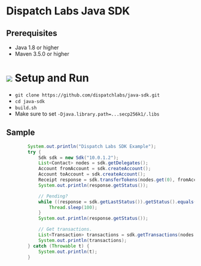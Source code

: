 # Dispatch Labs Java SDK 

## Prerequisites
- Java 1.8 or higher
- Maven 3.5.0 or higher

# ![](https://storage.googleapis.com/material-icons/external-assets/v4/icons/svg/ic_directions_run_black_24px.svg) Setup and Run
- `git clone https://github.com/dispatchlabs/java-sdk.git`<br>
- `cd java-sdk`<br>
- `build.sh`<br>
- Make sure to set `-Djava.library.path=...secp256k1/.libs`

## Sample

~~~java
        System.out.println("Dispatch Labs SDK Example");
        try {
            Sdk sdk = new Sdk("10.0.1.2");
            List<Contact> nodes = sdk.getDelegates();
            Account fromAccount = sdk.createAccount();
            Account toAccount = sdk.createAccount();
            Receipt response = sdk.transferTokens(nodes.get(0), fromAccount, toAccount, 45);
            System.out.println(response.getStatus());

            // Pending?
            while ((response = sdk.getLastStatus()).getStatus().equals(Receipt.Status.PENDING)) {
                Thread.sleep(100);
            }
            System.out.println(response.getStatus());

            // Get transactions.
            List<Transaction> transactions = sdk.getTransactions(nodes.get(0));
            System.out.println(transactions);
        } catch (Throwable t) {
            System.out.println(t);
        }
~~~

